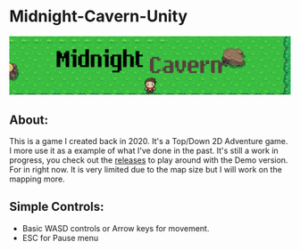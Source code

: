 # Midnight-Cavern-Unity
<img src="https://raw.githubusercontent.com/K-209/Midnight-Cavern-Unity/main/Assets/Art/Midnight.png" alt="Banner">

## About:
This is a game I created back in 2020. It's a Top/Down 2D Adventure game. I more use it as a example of what I've done in the past.
It's still a work in progress, you check out the [releases](https://github.com/K-209/Midnight-Cavern-Unity/releases) to play around with the Demo version.
For in right now. It is very limited due to the map size but I will work on the mapping more.

## Simple Controls: 
- Basic WASD controls or Arrow keys for movement.
- ESC for Pause menu

